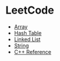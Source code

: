 # LeetCode
<!-- GFM-TOC -->
* [Array](https://github.com/yshiyi/LeetCode/blob/main/Array/Summary.md)
* [Hash Table](https://github.com/yshiyi/LeetCode/blob/main/Hash%20Table/Summary.md)
* [Linked List](https://github.com/yshiyi/LeetCode/blob/main/Linked%20List/Linked%20List.md)
* [String](https://github.com/yshiyi/LeetCode/blob/main/Array/Summary_String.md)
* [C++ Reference](https://github.com/yshiyi/LeetCode/blob/main/Cplusplus%20reference%20and%20algorithms.md)
<!-- GFM-TOC -->
